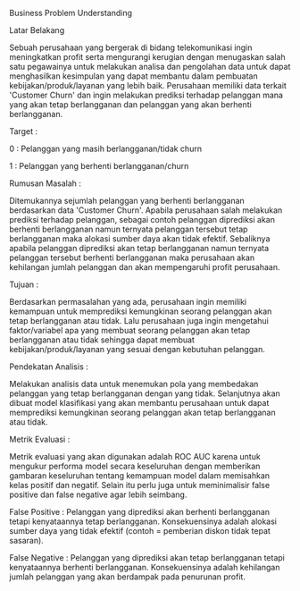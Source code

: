 Business Problem Understanding

Latar Belakang

Sebuah perusahaan yang bergerak di bidang telekomunikasi ingin meningkatkan profit serta mengurangi kerugian dengan menugaskan salah satu pegawainya untuk melakukan analisa dan pengolahan data untuk dapat menghasilkan kesimpulan yang dapat membantu dalam pembuatan kebijakan/produk/layanan yang lebih baik. Perusahaan memiliki data terkait 'Customer Churn' dan ingin melakukan prediksi terhadap pelanggan mana yang akan tetap berlangganan dan pelanggan yang akan berhenti berlangganan.

Target :

0 : Pelanggan yang masih berlangganan/tidak churn

1 : Pelanggan yang berhenti berlangganan/churn


Rumusan Masalah :

Ditemukannya sejumlah pelanggan yang berhenti berlangganan berdasarkan data 'Customer Churn'. Apabila perusahaan salah melakukan prediksi terhadap pelanggan, sebagai contoh pelanggan diprediksi akan berhenti berlangganan namun ternyata pelanggan tersebut tetap berlangganan maka alokasi sumber daya akan tidak efektif. Sebaliknya apabila pelanggan diprediksi akan tetap berlangganan namun ternyata pelanggan tersebut berhenti berlangganan maka perusahaan akan kehilangan jumlah pelanggan dan akan mempengaruhi profit perusahaan.

Tujuan :

Berdasarkan permasalahan yang ada, perusahaan ingin memiliki kemampuan untuk memprediksi kemungkinan seorang pelanggan akan tetap berlangganan atau tidak. Lalu perusahaan juga ingin mengetahui faktor/variabel apa yang membuat seorang pelanggan akan tetap berlangganan atau tidak sehingga dapat membuat kebijakan/produk/layanan yang sesuai dengan kebutuhan pelanggan.

Pendekatan Analisis :

Melakukan analisis data untuk menemukan pola yang membedakan pelanggan yang tetap berlangganan dengan yang tidak. Selanjutnya akan dibuat model klasifikasi yang akan membantu perusahaan untuk dapat memprediksi kemungkinan seorang pelanggan akan tetap berlangganan atau tidak.

Metrik Evaluasi :

Metrik evaluasi yang akan digunakan adalah ROC AUC karena untuk mengukur performa model secara keseluruhan dengan memberikan gambaran keseluruhan tentang kemampuan model dalam memisahkan kelas positif dan negatif. Selain itu perlu juga untuk meminimalisir false positive dan false negative agar lebih seimbang.

False Positive : Pelanggan yang diprediksi akan berhenti berlangganan tetapi kenyataannya tetap berlangganan. Konsekuensinya adalah alokasi sumber daya yang tidak efektif (contoh = pemberian diskon tidak tepat sasaran).

False Negative : Pelanggan yang diprediksi akan tetap berlangganan tetapi kenyataannya berhenti berlangganan. Konsekuensinya adalah kehilangan jumlah pelanggan yang akan berdampak pada penurunan profit.
